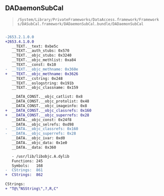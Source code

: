 ## DADaemonSubCal

> `/System/Library/PrivateFrameworks/DataAccess.framework/Frameworks/DASubCal.framework/DADaemonSubCal.bundle/DADaemonSubCal`

```diff

-2653.2.1.0.0
+2653.4.1.0.0
   __TEXT.__text: 0xbe5c
   __TEXT.__auth_stubs: 0x570
   __TEXT.__objc_stubs: 0x3240
   __TEXT.__objc_methlist: 0xa84
   __TEXT.__const: 0x10
-  __TEXT.__objc_methname: 0x360e
+  __TEXT.__objc_methname: 0x3626
   __TEXT.__cstring: 0x248
   __TEXT.__oslogstring: 0x191b
   __TEXT.__objc_classname: 0x159

   __DATA_CONST.__objc_catlist: 0x8
   __DATA_CONST.__objc_protolist: 0x48
   __DATA_CONST.__objc_imageinfo: 0x8
+  __DATA_CONST.__objc_classrefs: 0x160
+  __DATA_CONST.__objc_superrefs: 0x28
   __DATA.__objc_const: 0x24f8
   __DATA.__objc_selrefs: 0xd98
-  __DATA.__objc_classrefs: 0x160
-  __DATA.__objc_superrefs: 0x28
   __DATA.__objc_ivar: 0xd0
   __DATA.__objc_data: 0x1e0
   __DATA.__data: 0x360

   - /usr/lib/libobjc.A.dylib
   Functions: 245
   Symbols:   168
-  CStrings:  861
+  CStrings:  862
 
CStrings:
+ "T@\"NSString\",?,R,C"

```
